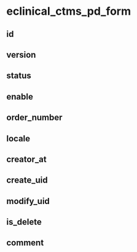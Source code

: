 # eclinical_ctms_pd_form
## id
## version
## status
## enable
## order_number
## locale
## creator_at
## create_uid
## modify_uid
## is_delete
## comment
